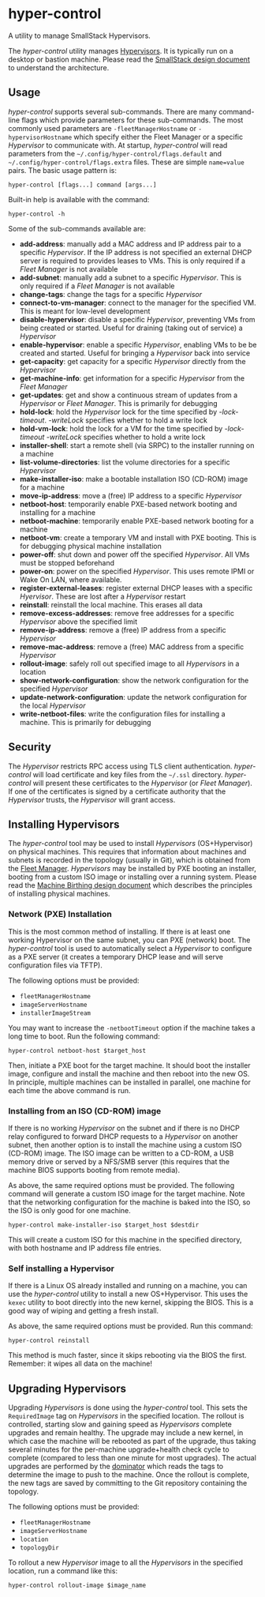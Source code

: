 # hyper-control
A utility to manage SmallStack Hypervisors.

The *hyper-control* utility manages [Hypervisors](../hypervisor/README.md). It
is typically run on a desktop or bastion machine. Please read the
[SmallStack design document](https://bit.ly/SmallStack) to understand the
architecture.

## Usage
*hyper-control* supports several sub-commands. There are many command-line flags
which provide parameters for these sub-commands. The most commonly used
parameters are `-fleetManagerHostname` or `-hypervisorHostname` which specify
either the Fleet Manager or a specific *Hypervisor* to communicate with. At
startup, *hyper-control* will read parameters from the
`~/.config/hyper-control/flags.default` and
`~/.config/hyper-control/flags.extra` files. These are simple `name=value`
pairs. The basic usage pattern is:

```
hyper-control [flags...] command [args...]
```

Built-in help is available with the command:

```
hyper-control -h
```

Some of the sub-commands available are:

- **add-address**: manually add a MAC address and IP address pair to a specific
                   *Hypervisor*. If the IP address is not specified an external
                   DHCP server is required to provides leases to VMs. This
                   is only required if a *Fleet Manager* is not available
- **add-subnet**: manually add a subnet to a specific *Hypervisor*. This is only
                  required if a *Fleet Manager* is not available
- **change-tags**: change the tags for a specific *Hypervisor*
- **connect-to-vm-manager**: connect to the manager for the specified VM. This
                             is meant for low-level development
- **disable-hypervisor**: disable a specific *Hypervisor*, preventing VMs from
                          being created or started. Useful for draining (taking
			  out of service) a *Hypervisor*
- **enable-hypervisor**: enable a specific *Hypervisor*, enabling VMs to be
                         be created and started. Useful for bringing a
			 *Hypervisor* back into service
- **get-capacity**: get capacity for a specific *Hypervisor* directly from the
                    *Hypervisor*
- **get-machine-info**: get information for a specific *Hypervisor* from the
                        *Fleet Manager*
- **get-updates**: get and show a continuous stream of updates from a
                   *Hypervisor* or *Fleet Manager*. This is primarily for
                   debugging
- **hold-lock**: hold the *Hypervisor* lock for the time specified by
                 *-lock-timeout*. *-writeLock* specifies whether to hold a
		 write lock
- **hold-vm-lock**: hold the lock for a VM for the time specified by
                    *-lock-timeout* *-writeLock* specifies whether to hold a
		    write lock
- **installer-shell**: start a remote shell (via SRPC) to the installer running
                       on a machine
- **list-volume-directories**: list the volume directories for a specific
                               *Hypervisor*
- **make-installer-iso**: make a bootable installation ISO (CD-ROM) image for a
                          machine
- **move-ip-address**: move a (free) IP address to a specific *Hypervisor*
- **netboot-host**: temporarily enable PXE-based network booting and installing
                    for a machine
- **netboot-machine**: temporarily enable PXE-based network booting for a
                       machine
- **netboot-vm**: create a temporary VM and install with PXE booting. This is
                  for debugging physical machine installation
- **power-off**: shut down and power off the specified *Hypervisor*. All VMs
                 must be stopped beforehand
- **power-on**: power on the specified *Hypervisor*. This uses remote IPMI or
                Wake On LAN, where available.
- **register-external-leases**: register external DHCP leases with a specific
                                *Hyervisor*. These are lost after a *Hypervisor*
                                restart
- **reinstall**: reinstall the local machine. This erases all data
- **remove-excess-addresses**: remove free addresses for a specific *Hypervisor*
                               above the specified limit
- **remove-ip-address**: remove a (free) IP address from a specific *Hypervisor*
- **remove-mac-address**: remove a (free) MAC address from a specific
                          *Hypervisor*
- **rollout-image**: safely roll out specified image to all *Hypervisors* in a
                     location
- **show-network-configuration**: show the network configuration for the
                                  specified *Hypervisor*
- **update-network-configuration**: update the network configuration for the
                                    local *Hypervisor*
- **write-netboot-files**: write the configuration files for installing a
                           machine. This is primarily for debugging

## Security
The *Hypervisor* restricts RPC access using TLS client authentication.
*hyper-control* will load certificate and key files from the
`~/.ssl` directory. *hyper-control* will present these certificates to
the *Hypervisor* (or *Fleet Manager*). If one of the certificates is signed by a
certificate authority that the *Hypervisor* trusts, the *Hypervisor* will grant
access.

## Installing Hypervisors
The *hyper-control* tool may be used to install *Hypervisors* (OS+Hypervisor) on
physical machines. This requires that information about machines and subnets is
recorded in the topology (usually in Git), which is obtained from the
[Fleet Manager](../fleet-manager/README.md). *Hypervisors* may be installed by
PXE booting an installer, booting from a custom ISO image or installing over a
running system. Please read the
[Machine Birthing design document](../../design-docs/MachineBirthing/README.md)
which describes the principles of installing physical machines.

### Network (PXE) Installation
This is the most common method of installing. If there is at least one working
Hypervisor on the same subnet, you can PXE (network) boot. The *hyper-control*
tool is used to automatically select a *Hypervisor* to configure as a PXE server
(it creates a temporary DHCP lease and will serve configuration files via TFTP).

The following options must be provided:
- `fleetManagerHostname`
- `imageServerHostname`
- `installerImageStream`

You may want to increase the `-netbootTimeout` option if the machine takes a
long time to boot. Run the following command:

```
hyper-control netboot-host $target_host
```

Then, initiate a PXE boot for the target machine. It should boot the installer
image, configure and install the machine and then reboot into the new OS. In
principle, multiple machines can be installed in parallel, one machine for each
time the above command is run.

### Installing from an ISO (CD-ROM) image
If there is no working *Hypervisor* on the subnet and if there is no DHCP relay
configured to forward DHCP requests to a *Hypervisor* on another subnet, then
another option is to install the machine using a custom ISO (CD-ROM) image. The
ISO image can be written to a CD-ROM, a USB memory drive or served by a NFS/SMB
server (this requires that the machine BIOS supports booting from remote media).

As above, the same required options must be provided. The following command will
generate a custom ISO image for the target machine. Note that the networking
configuration for the machine is baked into the ISO, so the ISO is only good for
one machine.

```
hyper-control make-installer-iso $target_host $destdir
```

This will create a custom ISO for this machine in the specified directory, with
both hostname and IP address file entries.

### Self installing a Hypervisor
If there is a Linux OS already installed and running on a machine, you can use
the *hyper-control* utility to install a new OS+Hypervisor. This uses the
`kexec` utility to boot directly into the new kernel, skipping the BIOS. This is
a good way of wiping and getting a fresh install.

As above, the same required options must be provided. Run this command:

```
hyper-control reinstall
```

This method is much faster, since it skips rebooting via the BIOS the first.
Remember: it wipes all data on the machine!

## Upgrading Hypervisors
Upgrading *Hypervisors* is done using the *hyper-control* tool. This sets the
`RequiredImage` tag on *Hypervisors* in the specified location. The rollout is
controlled, starting slow and gaining speed as *Hypervisors* complete upgrades
and remain healthy. The upgrade may include a new kernel, in which case the
machine will be rebooted as part of the upgrade, thus taking several minutes for
the per-machine upgrade+health check cycle to complete (compared to less than
one minute for most upgrades). The actual upgrades are performed by the
[dominator](../dominator/README.md) which reads the tags to determine the image
to push to the machine. Once the rollout is complete, the new tags are saved by
committing to the Git repository containing the topology.

The following options must be provided:
- `fleetManagerHostname`
- `imageServerHostname`
- `location`
- `topologyDir`

To rollout a new *Hypervisor* image to all the *Hypervisors* in the specified
location, run a command like this:

```
hyper-control rollout-image $image_name
```
